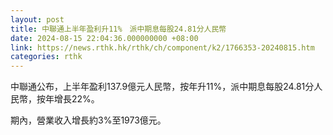 ```yaml
---
layout: post
title: 中聯通上半年盈利升11%　派中期息每股24.81分人民幣
date: 2024-08-15 22:04:36.000000000 +08:00
link: https://news.rthk.hk/rthk/ch/component/k2/1766353-20240815.htm
categories: rthk
---
```


中聯通公布，上半年盈利137.9億元人民幣，按年升11%，派中期息每股24.81分人民幣，按年增長22%。

期內，營業收入增長約3%至1973億元。
